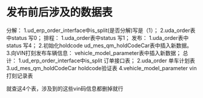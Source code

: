 # 发布前后涉及的数据表

分解：
1.ud_erp_order_interface中is_split(是否分解)写是（1）；
2.uda_order表中status 写0；
排程：
1.uda_order表中status 写1；
发布：
1.uda_order表中status 写4；
2.初始化holdcode  ud_mes_qm_holdCodeCar表中插入新数据。
3.向VIN打刻发布车辆信息： vehicle_model_parameter表中插入新数据；
总计：
1.ud_erp_order_interface中is_split 订单接口表；
2.uda_order 单车计划表
3.ud_mes_qm_holdCodeCar holdcode验证表
4.vehicle_model_parameter vin打刻记录表

就查这4个表，涉及到的这些vin码信息都删掉就行
